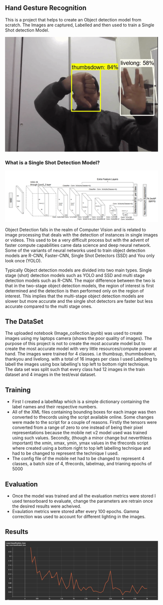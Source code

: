 ## Hand Gesture Recognition
This is a project that helps to create an Object detection model from scratch. The Images are captured, Labelled and then used to train a Single Shot detection Model.

<p align="center">
<img src="/Example.gif"></img>
</p>



### What is a Single Shot Detection Model?
<p align="center">
<img src="/ssd_architecture.jpg"></img>
</p>

Object Detection falls in the realm of Computer Vision and is related to image processing that deals with the detection of instances in single images or videos. This used to be a very difficult process but with the advent of faster compute capabilities came data science and deep neural network. Some of the variants of neural networks used to train object detection models are R-CNN, Faster-CNN, Single Shot Detectors (SSD) and You only look once (YOLO).

Typically Object detection models are divided into two main  types. Single stage (shot) detection models such as YOLO and SSD and multi stage detection models such as R-CNN.  The major difference between the two is that in the two-stage object detection models, the region of interest is first determined and the detection is then performed only on the region of interest. This implies that the multi-stage object detection models are slower but more accurate and the single shot detectors are faster but less accurate compared to the multi stage ones. 


## The DataSet
The uploaded notebook (Image_collection.ipynb) was used to create images using my laptops camera (shows the poor quality of images). The purpose of this project is not to create the most accurate model but to create the most accurate model with very little resources/compute power at hand. The images were trained for 4 classes. i.e thumbsup, thummbsdown, thankyou and livelong. with a total of 16 images per class I used LabelImg to labell the images using box labelling's top left to bottom right technique. The data set was split such that every class had 12 images in the train dataset and 4 images in the test/eval dataset.




## Training
+ First I created a labelMap which is a simple dictionary containing the label names and their respective numbers.
+ All of the XML files containing bounding boxes for each image was then converted to tfrecords using the script available online. Some changes were made to the script for a couple of reasons. Firstly the tensors were converted from a range of zero to one instead of being their pixel representations because the mobile net v2 model used was trained using such values. Secondly, (though a minor change but neverthless important) the xmin, xmax, ymin, ymax values in the tfrecords script where created using a bottom right to top left labelling technique and had to be changed to represent the technique I used.
+ The config file of the mobile net had to be changed to represent 4 classes, a batch size of 4, tfrecords, labelmap, and trianing epochs of 5000

## Evaluation
+ Once the model was trained and all the evaluation metrics were stored I used tensorboard to evaluate, change the parameters are retrain once the desired results were acheived.
+ Evaulation metrics were stored after every 100 epochs. Gamma correction was used to account for different lighting in the images.

## Results

<p align="center">
<img src="/Metrics/classification_loss.jpg"></img>
</p>

